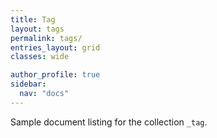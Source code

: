 ```yaml
---
title: Tag
layout: tags
permalink: tags/
entries_layout: grid
classes: wide

author_profile: true
sidebar:
  nav: "docs"
---
```


Sample document listing for the collection `_tag`.
